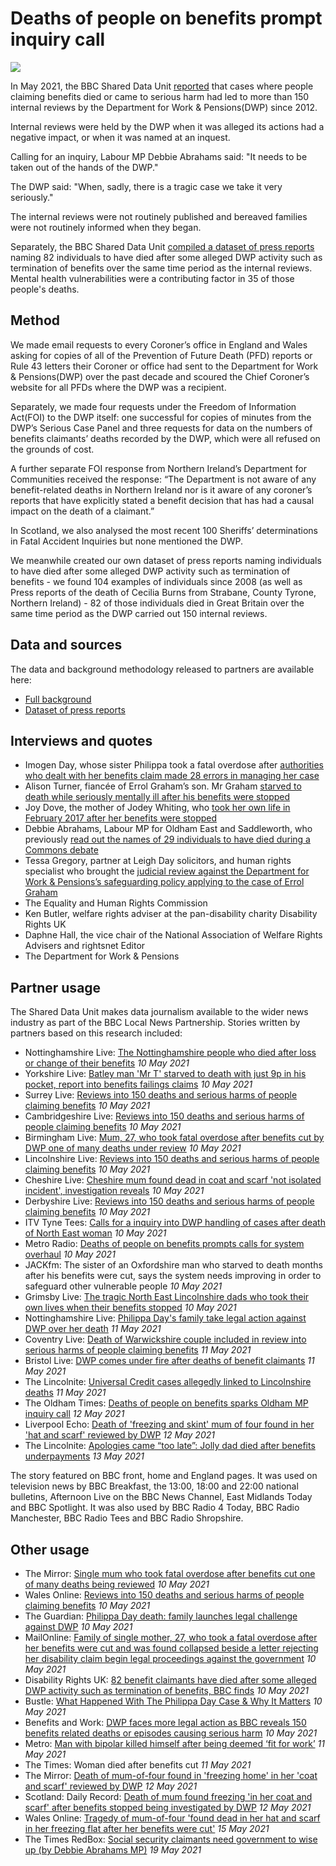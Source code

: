 # Deaths of people on benefits prompt inquiry call

![](https://ichef.bbci.co.uk/news/976/cpsprodpb/12099/production/_118418837_dwp.png)

In May 2021, the BBC Shared Data Unit [reported](https://www.bbc.co.uk/news/uk-56819727) that cases where people claiming benefits died or came to serious harm had led to more than 150 internal reviews by the Department for Work & Pensions(DWP) since 2012.

Internal reviews were held by the DWP when it was alleged its actions had a negative impact, or when it was named at an inquest.

Calling for an inquiry, Labour MP Debbie Abrahams said: "It needs to be taken out of the hands of the DWP."

The DWP said: "When, sadly, there is a tragic case we take it very seriously."

The internal reviews were not routinely published and bereaved families were not routinely informed when they began.

Separately, the BBC Shared Data Unit [compiled a dataset of press reports](https://drive.google.com/file/d/12or_c9cUspul4IWM1Tiv45tEuWSjyOzf/view?usp=sharing) naming 82 individuals to have died after some alleged DWP activity such as termination of benefits over the same time period as the internal reviews. Mental health vulnerabilities were a contributing factor in 35 of those people's deaths.


## Method

We made email requests to every Coroner’s office in England and Wales asking for copies of all of the Prevention of Future Death (PFD) reports or Rule 43 letters their Coroner or office had sent to the Department for Work & Pensions(DWP) over the past decade and scoured the Chief Coroner’s website for all PFDs where the DWP was a recipient.

Separately, we made four requests under the Freedom of Information Act(FOI) to the DWP itself: one successful for copies of minutes from the DWP’s Serious Case Panel and three requests for data on the numbers of benefits claimants’ deaths recorded by the DWP, which were all refused on the grounds of cost.

A further separate FOI response from Northern Ireland’s Department for Communities received the response: “The Department is not aware of any benefit-related deaths in Northern Ireland nor is it aware of any coroner’s reports that have explicitly stated a benefit decision that has had a causal impact on the death of a claimant.” 

In Scotland, we also analysed the most recent 100 Sheriffs’ determinations in Fatal Accident Inquiries but none mentioned the DWP.

We meanwhile created our own dataset of press reports naming individuals to have died after some alleged DWP activity such as termination of benefits - we found 104 examples of individuals since 2008 (as well as Press reports of the death of Cecilia Burns from Strabane, County Tyrone, Northern Ireland) - 82 of those individuals died in Great Britain over the same time period as the DWP carried out 150 internal reviews. 

## Data and sources

The data and background methodology released to partners are available here:
* [Full background](https://docs.google.com/document/d/1xm4jbi5bB1ONy0LHLCmAV4xVNJCM47a38ued_wtLyuY/edit?usp=sharing)
* [Dataset of press reports](https://drive.google.com/file/d/12or_c9cUspul4IWM1Tiv45tEuWSjyOzf/view?usp=sharing)

## Interviews and quotes

* Imogen Day, whose sister Philippa took a fatal overdose after [authorities who dealt with her benefits claim made 28 errors in managing her case](https://www.bbc.co.uk/news/uk-england-nottinghamshire-55826996)
* Alison Turner, fiancée of Errol Graham’s son. Mr Graham [starved to death while seriously mentally ill after his benefits were stopped](https://www.theguardian.com/society/2021/mar/04/family-of-man-who-starved-to-death-after-benefits-cut-loses-case-against-dwp)
* Joy Dove, the mother of Jodey Whiting, who [took her own life in February 2017 after her benefits were stopped](https://www.bbc.co.uk/news/uk-england-tees-54907346)
* Debbie Abrahams,  Labour MP for Oldham East and Saddleworth, who previously [read out the names of 29 individuals to have died during a Commons debate](https://www.theyworkforyou.com/whall/?id=2019-04-24c.325.1)
* Tessa Gregory, partner at Leigh Day solicitors, and human rights specialist who brought the [judicial review against the Department for Work & Pensions’s safeguarding policy applying to the case of Errol Graham](https://www.theguardian.com/society/2021/mar/04/family-of-man-who-starved-to-death-after-benefits-cut-loses-case-against-dwp)
* The Equality and Human Rights Commission
* Ken Butler, welfare rights adviser at the pan-disability charity Disability Rights UK
* Daphne Hall, the vice chair of the National Association of Welfare Rights Advisers and rightsnet Editor
* The Department for Work & Pensions

## Partner usage

The Shared Data Unit makes data journalism available to the wider news industry as part of the BBC Local News Partnership.
Stories written by partners based on this research included:

* Nottinghamshire Live: [The Nottinghamshire people who died after loss or change of their benefits](https://www.nottinghampost.com/news/local-news/nottinghamshire-people-who-died-after-5393313.amp) *10 May 2021*
* Yorkshire Live: [Batley man 'Mr T' starved to death with just 9p in his pocket, report into benefits failings claims](https://www.examinerlive.co.uk/news/west-yorkshire-news/batley-man-mr-t-starved-20554513) *10 May 2021*
* Surrey Live: [Reviews into 150 deaths and serious harms of people claiming benefits](https://www.getsurrey.co.uk/news/uk-world-news/reviews-150-deaths-serious-harms-20561241) *10 May 2021*
* Cambridgeshire Live: [Reviews into 150 deaths and serious harms of people claiming benefits](https://www.cambridge-news.co.uk/news/uk-world-news/reviews-150-deaths-serious-harms-20561241) *10 May 2021*
* Birmingham Live: [Mum, 27, who took fatal overdose after benefits cut by DWP one of many deaths under review](https://www.birminghammail.co.uk/news/midlands-news/mum-27-who-took-fatal-20561761) *10 May 2021*
* Lincolnshire Live: [Reviews into 150 deaths and serious harms of people claiming benefits](https://www.lincolnshirelive.co.uk/news/uk-world-news/reviews-150-deaths-serious-harms-5394649) *10 May 2021*
* Cheshire Live: [Cheshire mum found dead in coat and scarf 'not isolated incident', investigation reveals](https://www.cheshire-live.co.uk/news/chester-cheshire-news/cheshire-mum-found-dead-coat-20561915) *10 May 2021*
* Derbyshire Live: [Reviews into 150 deaths and serious harms of people claiming benefits](https://www.derbytelegraph.co.uk/news/uk-world-news/reviews-150-deaths-serious-harms-5394649) *10 May 2021*
* ITV Tyne Tees: [Calls for a inquiry into DWP handling of cases after death of North East woman](https://www.itv.com/news/tyne-tees/2021-05-10/calls-for-a-inquiry-into-dwp-handling-of-cases-after-death-of-north-east-woman) *10 May 2021*
* Metro Radio: [Deaths of people on benefits prompts calls for system overhaul](https://planetradio.co.uk/metro/local/news/deaths-of-people-on-benefits-prompts-calls-for-system-overhaul/) *10 May 2021*
* JACKfm: The sister of an Oxfordshire man who starved to death months after his benefits were cut, says the system needs improving in order to safeguard other vulnerable people *10 May 2021*
* Grimsby Live: [The tragic North East Lincolnshire dads who took their own lives when their benefits stopped](https://www.grimsbytelegraph.co.uk/news/local-news/tragic-north-east-lincolnshire-dads-5391922) *10 May 2021*
* Nottinghamshire Live: [Philippa Day's family take legal action against DWP over her death](https://www.nottinghampost.com/news/nottingham-news/family-take-legal-action-against-5398647.amp) *11 May 2021*
* Coventry Live: [Death of Warwickshire couple included in review into serious harms of people claiming benefits](https://www.coventrytelegraph.net/news/coventry-news/death-warwickshire-couple-included-review-20565990) *11 May 2021*
* Bristol Live: [DWP comes under fire after deaths of benefit claimants](https://www.bristolpost.co.uk/news/health/dwp-comes-under-fire-after-5397346) *11 May 2021*
* The Lincolnite: [Universal Credit cases allegedly linked to Lincolnshire deaths](https://thelincolnite.co.uk/2021/05/universal-credit-cases-allegedly-linked-to-lincolnshire-deaths/) *11 May 2021*
* The Oldham Times: [Deaths of people on benefits sparks Oldham MP inquiry call](https://www.theoldhamtimes.co.uk/news/19294130.deaths-people-benefits-sparks-oldham-mp-inquiry-call/) *12 May 2021*
* Liverpool Echo: [Death of 'freezing and skint' mum of four found in her 'hat and scarf' reviewed by DWP](https://www.liverpoolecho.co.uk/news/liverpool-news/death-freezing-skint-mum-four-20570472) *12 May 2021*
* The Lincolnite: [Apologies came “too late”: Jolly dad died after benefits underpayments](https://thelincolnite.co.uk/2021/05/apologies-came-too-late-jolly-dad-died-after-benefits-underpayments/) *13 May 2021*

The story featured on BBC front, home and England pages. It was used on television news by BBC Breakfast, the 13:00, 18:00 and 22:00 national bulletins, Afternoon Live on the BBC News Channel, East Midlands Today and BBC Spotlight. It was also used by BBC Radio 4 Today, BBC Radio Manchester, BBC Radio Tees and BBC Radio Shropshire.

## Other usage

* The Mirror: [Single mum who took fatal overdose after benefits cut one of many deaths being reviewed](https://www.mirror.co.uk/news/uk-news/single-mum-who-took-fatal-24068481) *10 May 2021*
* Wales Online: [Reviews into 150 deaths and serious harms of people claiming benefits](https://www.walesonline.co.uk/news/uk-news/reviews-150-deaths-serious-harms-20561241) *10 May 2021*
* The Guardian: [Philippa Day death: family launches legal challenge against DWP](https://www.theguardian.com/society/2021/may/10/philippa-day-death-family-legal-challenge-against-dwp) *10 May 2021*
* MailOnline: [Family of single mother, 27, who took a fatal overdose after her benefits were cut and was found collapsed beside a letter rejecting her disability claim begin legal proceedings against the government](https://www.dailymail.co.uk/news/article-9561391/Family-single-mother-27-took-fatal-overdose-benefits-cut-begin-legal-proceedings.html) *10 May 2021* 
* Disability Rights UK: [82 benefit claimants have died after some alleged DWP activity such as termination of benefits, BBC finds](https://www.disabilityrightsuk.org/news/2021/may/82-benefit-claimants-have-died-after-some-alleged-dwp-activity-such-termination) *10 May 2021*
* Bustle: [What Happened With The Philippa Day Case & Why It Matters](https://www.bustle.com/politics/what-happened-with-the-philippa-day-case-why-does-it-matter) *10 May 2021*
* Benefits and Work: [DWP faces more legal action as BBC reveals 150 benefits related deaths or episodes causing serious harm](https://www.benefitsandwork.co.uk/news/4380-dwp-faces-more-legal-action-as-bbc-reveals-150-benefits-related-deaths-or-episodes-causing-serious-harm) *10 May 2021*
* Metro: [Man with bipolar killed himself after being deemed ‘fit for work’](https://metro.co.uk/2021/05/11/man-with-bipolar-killed-himself-after-being-deemed-fit-for-work-14558748/) *11 May 2021*
* The Times: Woman died after benefits cut *11 May 2021*
* The Mirror: [Death of mum-of-four found in 'freezing home' in her 'coat and scarf' reviewed by DWP](https://www.mirror.co.uk/news/uk-news/death-mum-four-found-freezing-24090038) *12 May 2021*
* Scotland: Daily Record: [Death of mum found freezing 'in her coat and scarf' after benefits stopped being investigated by DWP](https://www.dailyrecord.co.uk/news/uk-world-news/dwp-investigating-womans-2017-death-24094467) *12 May 2021*
* Wales Online: [Tragedy of mum-of-four 'found dead in her hat and scarf in her freezing flat after her benefits were cut'](https://www.walesonline.co.uk/news/politics/tragedy-mum-four-found-dead-20604721) *15 May 2021*
* The Times RedBox: [Social security claimants need government to wise up (by Debbie Abrahams MP)](https://www.thetimes.co.uk/article/social-security-claimants-need-government-to-wise-up-g5h0dtqlm) *19 May 2021*
